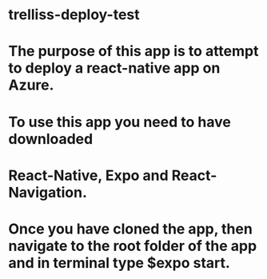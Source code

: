 # trelliss-deploy-test
# The purpose of this app is to attempt to deploy a react-native app on Azure.
###
# To use this app you need to have downloaded
 
# React-Native, Expo and React-Navigation.
# Once you have cloned the app, then navigate to the root folder of the app and in terminal type $expo start. 
